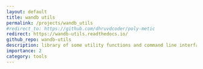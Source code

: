```yaml
---
layout: default
title: wandb utils
permalink: /projects/wandb_utils
#redirect_to: https://github.com/dhruvdcoder/poly-metic
redirect: https://wandb-utils.readthedocs.io/
github_repo: wandb-utils
description: library of some utility functions and command line interface built on top of the official wandb API
importance: 2
category: tools
---
```


